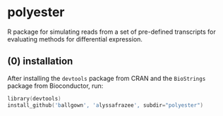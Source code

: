 # polyester
R package for simulating reads from a set of pre-defined transcripts for evaluating methods for differential expression. 

## (0) installation
After installing the `devtools` package from CRAN and the `BioStrings` package from Bioconductor, run:

```S
library(devtools)
install_github('ballgown', 'alyssafrazee', subdir="polyester")
```